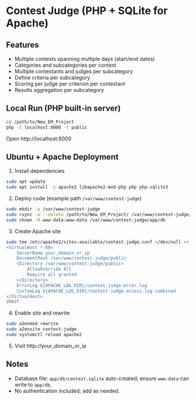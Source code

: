 # Contest Judge (PHP + SQLite for Apache)

## Features
- Multiple contests spanning multiple days (start/end dates)
- Categories and subcategories per contest
- Multiple contestants and judges per subcategory
- Define criteria per subcategory
- Scoring per judge per criterion per contestant
- Results aggregation per subcategory

## Local Run (PHP built-in server)
```bash
cd /path/to/New_EM_Project
php -S localhost:8000 -t public
```
Open http://localhost:8000

## Ubuntu + Apache Deployment
1. Install dependencies
```bash
sudo apt update
sudo apt install -y apache2 libapache2-mod-php php php-sqlite3
```
2. Deploy code (example path `/var/www/contest-judge`)
```bash
sudo mkdir -p /var/www/contest-judge
sudo rsync -a --delete /path/to/New_EM_Project/ /var/www/contest-judge/
sudo chown -R www-data:www-data /var/www/contest-judge/app/db
```
3. Create Apache site
```bash
sudo tee /etc/apache2/sites-available/contest-judge.conf >/dev/null <<'VHOST'
<VirtualHost *:80>
	ServerName your_domain_or_ip
	DocumentRoot /var/www/contest-judge/public
	<Directory /var/www/contest-judge/public>
		AllowOverride All
		Require all granted
	</Directory>
	ErrorLog ${APACHE_LOG_DIR}/contest-judge-error.log
	CustomLog ${APACHE_LOG_DIR}/contest-judge-access.log combined
</VirtualHost>
VHOST
```
4. Enable site and rewrite
```bash
sudo a2enmod rewrite
sudo a2ensite contest-judge
sudo systemctl reload apache2
```
5. Visit http://your_domain_or_ip

## Notes
- Database file: `app/db/contest.sqlite` auto-created; ensure `www-data` can write to `app/db`.
- No authentication included; add as needed.


